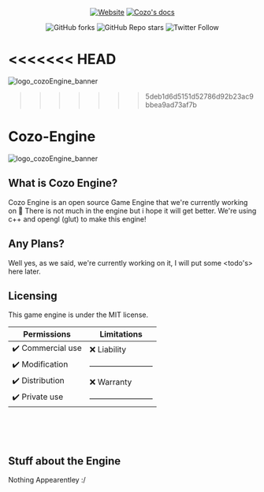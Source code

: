 <div align="center">

[![Website](https://img.shields.io/badge/Check-Our_website_here_!-2ea44f?color=%230ff&style=for-the-badge)](https://cozo-engine.github.io)
[![Cozo's docs](https://img.shields.io/badge/Engine's-_Documents!-2ea44f?color=%230ff&style=for-the-badge)](https://cozo-engine.github.io/docs)

![GitHub forks](https://img.shields.io/github/forks/cozo-engine-team/cozo-engine?color=%23000&logo=git&logoColor=%23fff&style=flat-square)
![GitHub Repo stars](https://img.shields.io/github/stars/cozo-engine-team/cozo-engine?color=%23000&logo=github&style=flat-square)
![Twitter Follow](https://img.shields.io/twitter/follow/CozerEpic?color=%23000&logoColor=%23fff&logo=twitter&style=flat-square)

</div>


<<<<<<< HEAD
=======
![logo_cozoEngine_banner](https://user-images.githubusercontent.com/86025456/147656017-f442c3e7-ff6a-47e2-bbef-57fae57beadc.png)



>>>>>>> 5deb1d6d5151d52786d92b23ac9bbea9ad73af7b
# Cozo-Engine

![logo_cozoEngine_banner](https://user-images.githubusercontent.com/86025456/147656017-f442c3e7-ff6a-47e2-bbef-57fae57beadc.png)

## What is Cozo Engine?
Cozo Engine is an open source Game Engine that we're currently working on :eyes:
There is not much in the engine but i hope it will get better.
We're using c++ and opengl (glut) to make this engine!

## Any Plans?
Well yes, as we said, we're currently working on it, I will put some <todo's> here later.

## Licensing
This game engine is under the MIT license.


| Permissions       | Limitations   |
|-------------------|---------------|
| ✔️ Commercial use | ❌ Liability |
| ✔️ Modification   |————————|
| ✔️ Distribution   | ❌ Warranty  |
| ✔️ Private use    |————————|

<!---
Cozo-Engine/Cozo-Engine is a ✨ special ✨ repository because its `README.md` (this file) appears on your GitHub profile.
You can click the Preview link to take a look at your changes.

  github, what?
--->

<br><br><br>
## Stuff about the Engine
Nothing Appearentley :/
